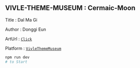 ## VIVLE-THEME-MUSEUM : Cermaic-Moon

Title : Dal Ma Gi

Author : Donggi Eun

ArtUrl : [`Click`](https://Cermaic-Moon-git-master-dwarfthema.vercel.app/)

Platform : [`VivleThemeMuseum`](https://vivle-theme-museum-git-master-dwarfthema.vercel.app/)

```bash
npm run dev
# to Start
```
